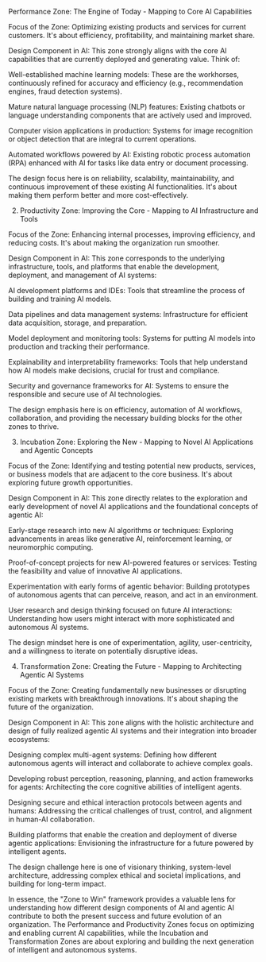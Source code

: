 Performance Zone: The Engine of Today - Mapping to Core AI Capabilities

Focus of the Zone: Optimizing existing products and services for current customers. It's about efficiency, profitability, and maintaining market share.

Design Component in AI: This zone strongly aligns with the core AI capabilities that are currently deployed and generating value. Think of:

Well-established machine learning models: These are the workhorses, continuously refined for accuracy and efficiency (e.g., recommendation engines, fraud detection systems).

Mature natural language processing (NLP) features: Existing chatbots or language understanding components that are actively used and improved.

Computer vision applications in production: Systems for image recognition or object detection that are integral to current operations.

Automated workflows powered by AI: Existing robotic process automation (RPA) enhanced with AI for tasks like data entry or document processing.

The design focus here is on reliability, scalability, maintainability, and continuous improvement of these existing AI functionalities. It's about making them perform better and more cost-effectively.

2. Productivity Zone: Improving the Core - Mapping to AI Infrastructure and Tools

Focus of the Zone: Enhancing internal processes, improving efficiency, and reducing costs. It's about making the organization run smoother.

Design Component in AI: This zone corresponds to the underlying infrastructure, tools, and platforms that enable the development, deployment, and management of AI systems:

AI development platforms and IDEs: Tools that streamline the process of building and training AI models.

Data pipelines and data management systems: Infrastructure for efficient data acquisition, storage, and preparation.

Model deployment and monitoring tools: Systems for putting AI models into production and tracking their performance.

Explainability and interpretability frameworks: Tools that help understand how AI models make decisions, crucial for trust and compliance.

Security and governance frameworks for AI: Systems to ensure the responsible and secure use of AI technologies.

The design emphasis here is on efficiency, automation of AI workflows, collaboration, and providing the necessary building blocks for the other zones to thrive.

3. Incubation Zone: Exploring the New - Mapping to Novel AI Applications and Agentic Concepts

Focus of the Zone: Identifying and testing potential new products, services, or business models that are adjacent to the core business. It's about exploring future growth opportunities.

Design Component in AI: This zone directly relates to the exploration and early development of novel AI applications and the foundational concepts of agentic AI:

Early-stage research into new AI algorithms or techniques: Exploring advancements in areas like generative AI, reinforcement learning, or neuromorphic computing.

Proof-of-concept projects for new AI-powered features or services: Testing the feasibility and value of innovative AI applications.

Experimentation with early forms of agentic behavior: Building prototypes of autonomous agents that can perceive, reason, and act in an environment.

User research and design thinking focused on future AI interactions: Understanding how users might interact with more sophisticated and autonomous AI systems.

The design mindset here is one of experimentation, agility, user-centricity, and a willingness to iterate on potentially disruptive ideas.

4. Transformation Zone: Creating the Future - Mapping to Architecting Agentic AI Systems

Focus of the Zone: Creating fundamentally new businesses or disrupting existing markets with breakthrough innovations. It's about shaping the future of the organization.

Design Component in AI: This zone aligns with the holistic architecture and design of fully realized agentic AI systems and their integration into broader ecosystems:

Designing complex multi-agent systems: Defining how different autonomous agents will interact and collaborate to achieve complex goals.

Developing robust perception, reasoning, planning, and action frameworks for agents: Architecting the core cognitive abilities of intelligent agents.

Designing secure and ethical interaction protocols between agents and humans: Addressing the critical challenges of trust, control, and alignment in human-AI collaboration.

Building platforms that enable the creation and deployment of diverse agentic applications: Envisioning the infrastructure for a future powered by intelligent agents.

The design challenge here is one of visionary thinking, system-level architecture, addressing complex ethical and societal implications, and building for long-term impact.

In essence, the "Zone to Win" framework provides a valuable lens for understanding how different design components of AI and agentic AI contribute to both the present success and future evolution of an organization. The Performance and Productivity Zones focus on optimizing and enabling current AI capabilities, while the Incubation and Transformation Zones are about exploring and building the next generation of intelligent and autonomous systems.
